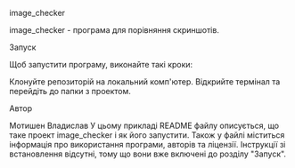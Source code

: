 image_checker

image_checker - програма для порівняння скриншотів.

Запуск

Щоб запустити програму, виконайте такі кроки:

Клонуйте репозиторій на локальний комп'ютер.
Відкрийте термінал та перейдіть до папки з проектом.

Автор

Мотишен Владислав
У цьому прикладі README файлу описується, що таке проект image_checker і як його запустити. Також у файлі міститься інформація про використання програми, авторів та ліцензії. Інструкції зі встановлення відсутні, тому що вони вже включені до розділу "Запуск".
